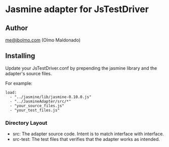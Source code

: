Jasmine adapter for JsTestDriver
================================

Author
------
me@ibolmo.com (Olmo Maldonado)


Installing
----------
Update your JsTestDriver.conf by prepending the jasmine library and the adapter's source files.

For example:

    load:
      - "../jasmine/lib/jasmine-0.10.0.js"
      - "../JasmineAdapter/src/*"
      - "your_source_files.js"
      - "your_test_files.js"


### Directory Layout

 - src: The adapter source code. Intent is to match interface with interface.
 - src-test: The test files that verifies that the adapter works as intended.
